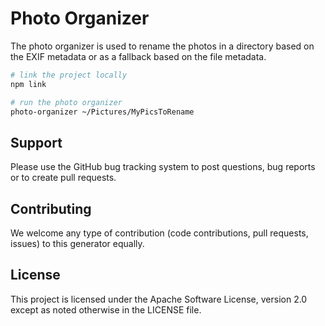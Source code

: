 # Photo Organizer

The photo organizer is used to rename the photos in a directory based on the EXIF metadata or as a fallback based on the file metadata.

```sh
# link the project locally
npm link

# run the photo organizer
photo-organizer ~/Pictures/MyPicsToRename
```

## Support

Please use the GitHub bug tracking system to post questions, bug reports or to create pull requests.

## Contributing

We welcome any type of contribution (code contributions, pull requests, issues) to this generator equally.

## License

This project is licensed under the Apache Software License, version 2.0 except as noted otherwise in the LICENSE file.
